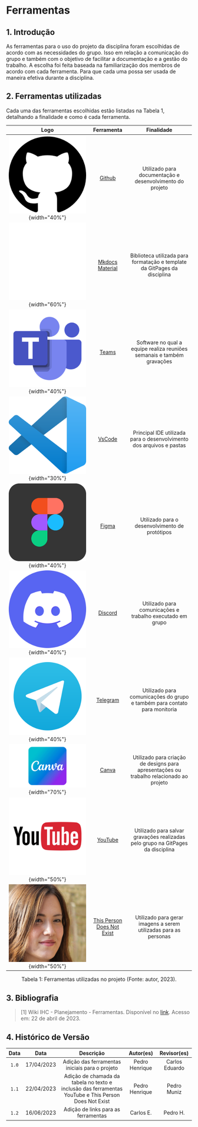# Ferramentas 

## 1. Introdução
As ferramentas para o uso do projeto da disciplina foram escolhidas de acordo com as necessidades do grupo. Isso em relação a comunicação do grupo e também com o objetivo de facilitar a documentação e a gestão do trabalho. A escolha foi feita baseada na familiarização dos membros de acordo com cada ferramenta. Para que cada uma possa ser usada de maneira efetiva durante a disciplina.

## 2. Ferramentas utilizadas

Cada uma das ferramentas escolhidas estão listadas na Tabela 1, detalhando a finalidade e como é cada ferramenta.

| Logo | Ferramenta | Finalidade |
| :-: | :-: | :-: | 
| ![Github](../assets/ferramentas/logo_github.png){width="40%"} | [Github](https://github.com/) | Utilizado para documentação e desenvolvimento do projeto |
| ![Mkdocs Material](../assets/ferramentas/logo.svg){width="60%"}  | [Mkdocs Material](https://squidfunk.github.io/mkdocs-material/) | Biblioteca utilizada para formatação e template da GitPages da disciplina |
| ![Microsoft Teams](../assets/ferramentas/logo-microsoft-teams.png){width="40%"} | [Teams](https://www.microsoft.com/pt-br/microsoft-teams/log-in) | Software no qual a equipe realiza reuniões semanais e também gravações |
| ![Visual Studio Code](../assets/ferramentas/vscode.png){width="30%"} | [VsCode](https://code.visualstudio.com/) | Principal IDE utilizada para o desenvolvimento dos arquivos e pastas |
| ![Figma](../assets/ferramentas/figmaLogo.png){width="40%"} | [Figma](https://www.figma.com/) | Utilizado para o desenvolvimento de protótipos |
| ![Discord](../assets/ferramentas/discord-logo.png){width="40%"} |   [Discord](https://discord.com/) | Utilizado para comunicações e trabalho executado em grupo |
| ![Telegram](../assets/ferramentas/logo-telegram.png){width="40%"} | [Telegram](https://web.telegram.org/) | Utilizado para comunicações do grupo e também para contato para monitoria |
| ![Canva](../assets/ferramentas/Canva-Logotipo.png){width="70%"} |  [Canva](https://www.canva.com/pt_br/) | Utilizado para criação de designs para apresentações ou trabalho relacionado ao projeto |
| ![YouTube](../assets/ferramentas/logo-youtube.png){width="50%"} |  [YouTube](https://www.youtube.com/) | Utilizado para salvar gravações realizadas pelo grupo na GitPages da disciplina |
| ![This Person Does Not Exist](../assets/ferramentas/this-person-doesnt-exist.png){width="50%"} | [This Person Does Not Exist](https://thispersondoesnotexist.com/) | Utilizado para gerar imagens a serem utilizadas para as personas |

<center>
Tabela 1: Ferramentas utilizadas no projeto (Fonte: autor, 2023).
</center>

## 3. Bibliografia

> [1] Wiki IHC - Planejamento - Ferramentas. Disponível no [link](https://interacao-humano-computador.github.io/2022.2-Lichess/planejamento/tools/). Acesso em: 22 de abril de 2023.

## 4. Histórico de Versão

| Data  |    Data    |                            Descrição                            |   Autor(es)   |  Revisor(es)  |
| :---: | :--------: | :-------------------------------------------------------------: | :-----------: | :-----------: |
| `1.0` | 17/04/2023 |                Adição das ferramentas iniciais para o projeto               | Pedro Henrique  | Carlos Eduardo |
| `1.1` | 22/04/2023 |                Adição de chamada da tabela no texto e inclusão das ferramentas YouTube e This Person Does Not Exist               | Pedro Henrique  | Pedro Muniz |
| `1.2` | 16/06/2023 | Adição de links para as ferramentas | Carlos E. | Pedro H. |